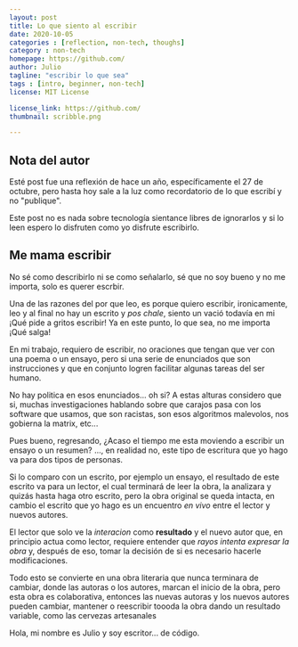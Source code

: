 ```yaml
---
layout: post
title: Lo que siento al escribir
date: 2020-10-05
categories : [reflection, non-tech, thoughs]
category : non-tech
homepage: https://github.com/
author: Julio
tagline: "escribir lo que sea"
tags : [intro, beginner, non-tech]
license: MIT License

license_link: https://github.com/
thumbnail: scribble.png

---
```

## Nota del autor
Esté post fue una reflexión de hace un año, específicamente el 27 de
octubre, pero hasta hoy sale a la luz como recordatorio de lo que
escribí y no "publique".

Este post no es nada sobre tecnología
sientance libres de ignorarlos y si lo leen espero lo disfruten como
yo disfrute escribirlo.

## Me mama escribir

No sé como describirlo ni se como señalarlo, sé que no soy bueno y no
me importa, solo es querer escrbir.

Una de las razones del por que leo, es porque quiero escribir,
ironicamente, leo y al final no hay un escrito y _pos chale_, siento un
vació todavía en mi ¡Qué pide a gritos escribir! Ya en este punto, lo
que sea, no me importa ¡Qué salga!

En mi trabajo, requiero de escribir, no oraciones que tengan que ver
con una poema o un ensayo, pero si una serie de enunciados que son
instrucciones y que en conjunto logren facilitar algunas tareas del
ser humano.

No hay politica en esos enunciados... oh si? A estas alturas considero
que si, muchas investigaciones hablando sobre que carajos pasa con los
software que usamos, que son racistas, son esos algoritmos malevolos,
nos gobierna la matrix, etc...

Pues bueno, regresando, ¿Acaso el tiempo me esta moviendo a escribir
un ensayo o un resumen? ..., en realidad no, este tipo de escritura
que yo hago va para dos tipos de personas.

Si lo comparo con un escrito, por ejemplo un ensayo, el resultado de
este escrito va para un lector, el cual terminará de leer la obra, la
analizara y quizás hasta haga otro escrito, pero la obra original se
queda intacta, en cambio el escrito que yo hago es un encuentro _en
vivo_ entre el lector y nuevos autores.

El lector que solo ve la _interacion_ como **resultado** y el nuevo
autor que, en principio actua como lector, requiere entender que
_rayos intenta expresar la obra_ y, después de eso, tomar la decisión
de si es necesario hacerle modificaciones.


Todo esto se convierte en una obra literaria que nunca terminara de
cambiar, donde las autoras o los autores, marcan el inicio de la obra,
pero esta obra es colaborativa, entonces las nuevas autoras y los
nuevos autores pueden cambiar, mantener o reescribir toooda la obra
dando un resultado variable, como las cervezas artesanales


Hola, mi nombre es  Julio y soy escritor... de código.
